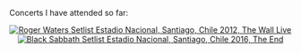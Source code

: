 Concerts I have attended so far:

<div style="text-align: center;" class="setlistImage"><a href="https://www.setlist.fm/setlist/roger-waters/2012/estadio-nacional-santiago-chile-5bdeeb04.html" title="Roger Waters Setlist Estadio Nacional, Santiago, Chile 2012, The Wall Live" target="_blank"><img src="https://www.setlist.fm/widgets/setlist-image-v1?id=5bdeeb04&border=7f7f7f&bg=ffffff" alt="Roger Waters Setlist Estadio Nacional, Santiago, Chile 2012, The Wall Live" style="border: 0;" /></a>
<br>  
<div style="text-align: center;" class="setlistImage"><a href="https://www.setlist.fm/setlist/black-sabbath/2016/estadio-nacional-santiago-chile-2bfa6c4a.html" title="Black Sabbath Setlist Estadio Nacional, Santiago, Chile 2016, The End" target="_blank"><img src="https://www.setlist.fm/widgets/setlist-image-v1?id=2bfa6c4a" alt="Black Sabbath Setlist Estadio Nacional, Santiago, Chile 2016, The End" style="border: 0;" /></a>



